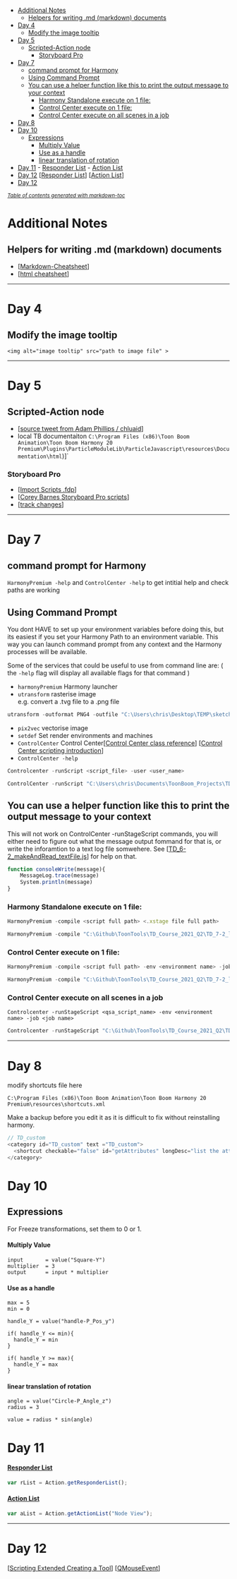 - [Additional Notes](#additional-notes)
  - [Helpers for writing .md (markdown) documents](#helpers-for-writing-md-markdown-documents)
- [Day 4](#day-4)
  - [Modify the image tooltip](#modify-the-image-tooltip)
- [Day 5](#day-5)
  - [Scripted-Action node](#scripted-action-node)
    - [Storyboard Pro](#storyboard-pro)
- [Day 7](#day-7)
  - [command prompt for Harmony](#command-prompt-for-harmony)
  - [Using Command Prompt](#using-command-prompt)
  - [You can use a helper function like this to print the output message to your context](#you-can-use-a-helper-function-like-this-to-print-the-output-message-to-your-context)
    - [Harmony Standalone execute on 1 file:](#harmony-standalone-execute-on-1-file)
    - [Control Center execute on 1 file:](#control-center-execute-on-1-file)
    - [Control Center execute on all scenes in a job](#control-center-execute-on-all-scenes-in-a-job)
- [Day 8](#day-8)
- [Day 10](#day-10)
  - [Expressions](#expressions)
      - [Multiply Value](#multiply-value)
      - [Use as a handle](#use-as-a-handle)
      - [linear translation of rotation](#linear-translation-of-rotation)
- [Day 11](#day-11)
      - [Responder List](#responder-list)
      - [Action List](#action-list)
- [Day 12](#day-12)
      [[Responder List](https://docs.toonboom.com/help/harmony-20/scripting/script/classAction.html#a4c23808879fd406368c2ecfe46e0799c)]
      [[Action List](https://docs.toonboom.com/help/harmony-20/scripting/script/classAction.html#ad9b65553c0959c0b7295a448f7bd1e3e)]
- [Day 12](#day-12)

<small><i><a href='http://ecotrust-canada.github.io/markdown-toc/'>Table of contents generated with markdown-toc</a></i></small>



# Additional Notes
## Helpers for writing .md (markdown) documents
* [[Markdown-Cheatsheet](https://github.com/adam-p/markdown-here/wiki/Markdown-Cheatsheet)] 
* [[html cheatsheet](https://htmlcheatsheet.com/)]

---
# Day 4 
## Modify the image tooltip
`<img alt="image tooltip" src="path to image file" >`

---

# Day 5
## Scripted-Action node
* [[source tweet from Adam Phillips / chluaid](https://twitter.com/chluaid/status/1393084785455554565)]
* local TB documentaiton
  `C:\Program Files (x86)\Toon Boom Animation\Toon Boom Harmony 20 Premium\Plugins\ParticleModuleLib\ParticleJavascript\resources\Documentation\html`)]`

### Storyboard Pro

* [[Import Scripts .fdp](https://learn.toonboom.com/modules/script-and-captions/topic/importing-scripts)]
* [[Corey Barnes Storyboard Pro scripts](https://gumroad.com/myanimewaifu)]
* [[track changes](https://docs.toonboom.com/help/storyboard-pro-6/storyboard/reference/dialogs/track-changes-window.html)]

--- 
# Day 7
## command prompt for Harmony

`HarmonyPremium -help` and `ControlCenter -help` to get intitial help and check paths are working

## Using Command Prompt
You dont HAVE to set up your environment variables before doing this, but its easiest if you set your Harmony Path to an environment variable. This way you can launch command prompt from any context and the Harmony processes will be available.

Some of the services that could be useful to use from command line are: ( the `-help` flag will display all available flags for that command )

* `harmonyPremium` Harmony launcher
* `utransform` rasterise image
<br> e.g.
convert a .tvg file to a .png file
``` python
utransform -outformat PNG4 -outfile "C:\Users\chris\Desktop\TEMP\sketchOut.png"  "C:\Users\chris\Desktop\TEMP\HAR_004_sketch_sketch-1.tvg"
```
* `pix2vec` vectorise image
* `setdef` Set render environments and machines
* `ControlCenter` Control Center[[Control Center class reference](https://docs.toonboom.com/help/harmony-20/scripting/dbscript/classControlCentre.html)] [[Control Center scripting introduction](https://docs.toonboom.com/help/harmony-20/scripting/dbscript/index.html)]
* `ControlCenter -help` 
```python
Controlcenter -runScript <script_file> -user <user_name>

ControlCenter -runScript "C:\Users\chris\Documents\ToonBoom_Projects\TD Course 2021 Q2\Demo_Files\D3\ccScript_demo.js" -user usabatch
```



## You can use a helper function like this to print the output message to your context
This will not work on ControlCenter -runStageScript commands, you will either need to figure out what the message output fommand for that is, or write the inforamtion to a text log file somwehere. See [[TD_6-2_makeAndRead_textFile.js](https://github.com/ToonTools/TD_Course_2021_Q2/blob/main/TD_6-2_makeAndRead_textFile.js)] for help on that.
``` javascript
function consoleWrite(message){
	MessageLog.trace(message)
	System.println(message)
}
```

### Harmony Standalone execute on 1 file:
``` javascript
HarmonyPremium -compile <script full path> <.xstage file full path>
``` 
```javascript
HarmonyPremium -compile "C:\Github\ToonTools\TD_Course_2021_Q2\TD_7-2_listWriteNodesInScene.js" "C:\Users\chris\Documents\BlueZoo\testHarmony\colourSpaceTest\colourSpaceTest.xstage"
```  

### Control Center execute on 1 file:
```javascript
HarmonyPremium -compile <script full path> -env <environment name> -job <job name> -scene <scene name>
``` 
```javascript
HarmonyPremium -compile "C:\Github\ToonTools\TD_Course_2021_Q2\TD_7-2_listWriteNodesInScene.js" -env TCH_TheCatch -job TCH_101_Pilot -scene 010_001A
```

### Control Center execute on all scenes in a job
```
Controlcenter -runStageScript <qsa_script_name> -env <environment name> -job <job name>
```
```javascript
Controlcenter -runStageScript "C:\Github\ToonTools\TD_Course_2021_Q2\TD21Q2_07-2_listWriteNodesInScene.js" -env TCH_TheCatch -job TCH_101_Pilot
```
---
# Day 8
modify shortcuts file here
```
C:\Program Files (x86)\Toon Boom Animation\Toon Boom Harmony 20 Premium\resources\shortcuts.xml
```
Make a backup before you edit it as it is difficult to fix without reinstalling harmony.

``` javascript
// TD_custom
<category id="TD_custom" text ="TD_custom">
  <shortcut checkable="false" id="getAttributes" longDesc="list the attributes and their value for the selected node" order="256" slot="onActionExecuteScript(QString)" responder="scriptResponder" itemParameter="getAttributes in TD_7-3_getAttributes.js" text="get attributes" value="`" >
</category>
```

# Day 10
## Expressions
For Freeze transformations, set them to 0 or 1.

#### Multiply Value
```
input       = value("Square-Y")
multiplier  = 3
output      = input * multiplier
```

#### Use as a handle
```
max = 5
min = 0

handle_Y = value("handle-P_Pos_y")

if( handle_Y <= min){
  handle_Y = min
}

if( handle_Y >= max){
  handle_Y = max
}
```

#### linear translation of rotation
```
angle = value("Circle-P_Angle_z")
radius = 3

value = radius * sin(angle)
```


# Day 11

#### [Responder List](https://docs.toonboom.com/help/harmony-20/scripting/script/classAction.html#a4c23808879fd406368c2ecfe46e0799c)
``` javascript
var rList = Action.getResponderList();
```

#### [Action List](https://docs.toonboom.com/help/harmony-20/scripting/script/classAction.html#ad9b65553c0959c0b7295a448f7bd1e3e)

```javascript
var aList = Action.getActionList("Node View");
```



---
# Day 12

[[Scripting Extended Creating a Tool](https://docs.toonboom.com/help/harmony-20/scripting/extended/tutorial-tool-creation.html)]
[[QMouseEvent](https://doc.qt.io/qt-5/qmouseevent.html)]
